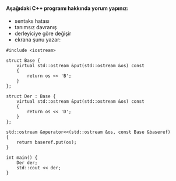#### Aşağıdaki C++ programı hakkında yorum yapınız:

+ sentaks hatası
+ tanımsız davranış
+ derleyiciye göre değişir
+ ekrana şunu yazar: 

```
#include <iostream>

struct Base {
	virtual std::ostream &put(std::ostream &os) const 
	{
		return os << 'B';
	}
};

struct Der : Base {
	virtual std::ostream &put(std::ostream &os) const 
	{
		return os << 'D';
	}
};

std::ostream &operator<<(std::ostream &os, const Base &baseref)
{
	return baseref.put(os);
}

int main() {
	Der der;
	std::cout << der;
}
```
